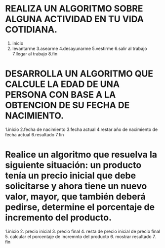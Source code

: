 # REALIZA UN ALGORITMO SOBRE ALGUNA ACTIVIDAD EN TU VIDA COTIDIANA.
1. inicio
2. levantarme
3.asearme
4.desayunarme
5.vestirme
6.salir al trabajo
7.llegar al trabajo
8.fin

# DESARROLLA UN ALGORITMO QUE CALCULE LA EDAD DE UNA PERSONA CON BASE A LA OBTENCION DE SU FECHA DE NACIMIENTO.

1.inicio
2.fecha de nacimiento
3.fecha actual
4.restar año de nacimiento de fecha actual
6.resultado
7.fin


# Realice un algoritmo que resuelva la siguiente situación: un producto tenía un precio inicial que debe solicitarse y ahora tiene un nuevo valor, mayor, que también deberá pedirse, determine el porcentaje de incremento del producto. 
1.inicio
2. precio inicial
3. precio final
4. resta de precio inicial de precio final
5. calcular el porcentaje de incremnto del producto
6. mostrar resultado
7. fin
